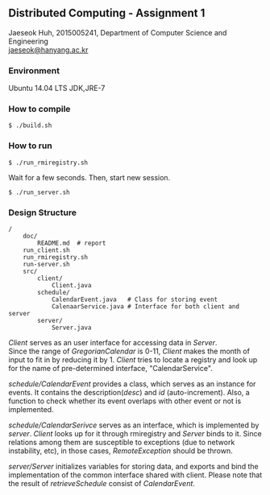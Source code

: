 ## Distributed Computing - Assignment 1
Jaeseok Huh, 2015005241, Department of Computer Science and Engineering  
jaeseok@hanyang.ac.kr


### Environment
Ubuntu 14.04 LTS
JDK,JRE-7

### How to compile

```
$ ./build.sh
```

### How to run
```
$ ./run_rmiregistry.sh
```
Wait for a few seconds. Then, start new session.

```
$ ./run_server.sh
```

### Design Structure
```
/
	doc/
		README.md  # report
	run_client.sh
	run_rmiregistry.sh
	run-server.sh
	src/
		client/
			Client.java
		schedule/
			CalendarEvent.java   # Class for storing event
			CalenaarService.java # Interface for both client and server
		server/
			Server.java
```

*Client* serves as an user interface for accessing data in *Server*.  
Since the range of *GregorianCalendar* is 0-11, *Client* makes the month of input to fit in by reducing it by 1. *Client* tries to locate a registry and look up for the name of pre-determined interface, "CalendarService".

*schedule/CalendarEvent* provides a class, which serves as an instance for events. It contains the description(*desc*) and *id* (auto-increment). Also, a function to check whether its event overlaps with other event or not is implemented.

*schedule/CalendarSerivce* serves as an interface, which is implemented by *server*. *Client* looks up for it through rmiregistry and *Server* binds to it. Since relations among them are susceptible to exceptions (due to network instability, etc), in those cases, *RemoteException* should be thrown.

*server/Server*	initializes variables for storing data, and exports and bind the implementation of the common interface shared with client. Please note that the result of *retrieveSchedule* consist of *CalendarEvent*.

